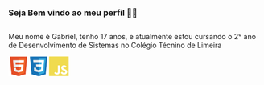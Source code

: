 ### Seja Bem vindo ao meu perfil 👋💜

##
Meu nome é Gabriel, tenho 17 anos, e atualmente estou cursando o 2° ano de Desenvolvimento de Sistemas no Colégio Técnino de Limeira

<div style= "display: flex">
  <img align="center" height="40" width="40" src="https://raw.githubusercontent.com/devicons/devicon/master/icons/html5/html5-original.svg">
  <img align="center" height="40" width="40" src="https://raw.githubusercontent.com/devicons/devicon/master/icons/css3/css3-original.svg">
  <img align="center" height="40" width="40" src="https://raw.githubusercontent.com/devicons/devicon/master/icons/javascript/javascript-plain.svg">
</div>
